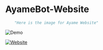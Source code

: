 # AyameBot-Website

```py
    "Here is the image for Ayame Website"
```
![Demo](https://cdn.discordapp.com/attachments/956850904311664673/961653965773242458/unknown.png)

[![Website](https://img.shields.io/badge/LiveDemo-0077B5?style=for-the-badge&logo=cairometro&color=5037EA&logoColor=white)](https://ayamebot.tk)

